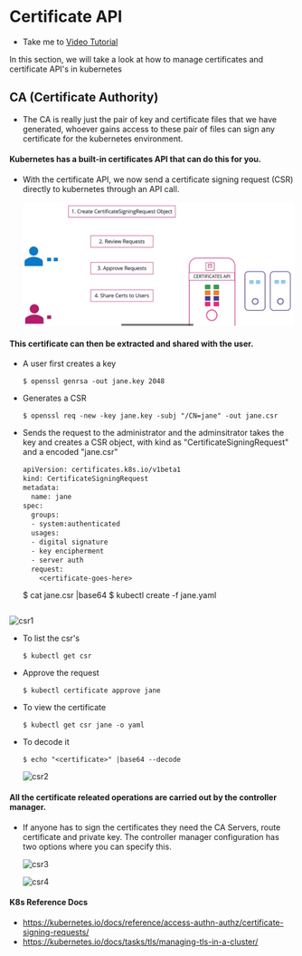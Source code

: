 # Certificate API
  - Take me to [Video Tutorial](https://kodekloud.com/courses/539883/lectures/9808253)
  
In this section, we will take a look at how to manage certificates and certificate API's in kubernetes

## CA (Certificate Authority)
- The CA is really just the pair of key and certificate files that we have generated, whoever gains access to these pair of files can sign any certificate for the kubernetes environment.

#### Kubernetes has a built-in certificates API that can do this for you. 
- With the certificate API, we now send a certificate signing request (CSR) directly to kubernetes through an API call.
   
  ![csr](../../images/csr.PNG)
   
#### This certificate can then be extracted and shared with the user.
- A user first creates a key
  ```
  $ openssl genrsa -out jane.key 2048
  ```
- Generates a CSR
  ```
  $ openssl req -new -key jane.key -subj "/CN=jane" -out jane.csr 
  ```
- Sends the request to the administrator and the adminsitrator takes the key and creates a CSR object, with kind as "CertificateSigningRequest" and a encoded "jane.csr"
  ```
  apiVersion: certificates.k8s.io/v1beta1
  kind: CertificateSigningRequest
  metadata:
    name: jane
  spec:
    groups:
    - system:authenticated
    usages:
    - digital signature
    - key encipherment
    - server auth
    request:
      <certificate-goes-here>
  ```
  $ cat jane.csr |base64 
  $ kubectl create -f jane.yaml
  ```
 ![csr1](../../images/csr1.PNG)
  
- To list the csr's
  ```
  $ kubectl get csr
  ```
- Approve the request
  ```
  $ kubectl certificate approve jane
  ```
- To view the certificate
  ```
  $ kubectl get csr jane -o yaml
  ```
- To decode it
  ```
  $ echo "<certificate>" |base64 --decode
  ```
  
  ![csr2](../../images/csr2.PNG)
  
#### All the certificate releated operations are carried out by the controller manager. 
- If anyone has to sign the certificates they need the CA Servers, route certificate and private key. The controller manager configuration has two options where you can specify this.

  ![csr3](../../images/csr3.PNG)
  
  ![csr4](../../images/csr4.PNG)
  
  
#### K8s Reference Docs
- https://kubernetes.io/docs/reference/access-authn-authz/certificate-signing-requests/
- https://kubernetes.io/docs/tasks/tls/managing-tls-in-a-cluster/
 
  


